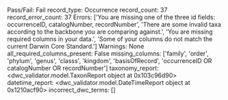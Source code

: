 Pass/Fail: Fail
record_type: Occurrence
record_count: 37
record_error_count: 37
Errors: ['You are missing one of the three id fields: occurrenceID, catalogNumber, recordNumber', 'There are some invalid taxa according to the backbone you are comparing against.', 'You are missing required columns in your data.', 'Some of your columns do not match the current Darwin Core Standard.']
Warnings: None
all_required_columns_present: False
missing_columns: ['family', 'order', 'phylum', 'genus', 'classs', 'kingdom', 'basisOfRecord', 'occurrenceID OR catalogNumber OR recordNumber']
taxonomy_report: <dwc_validator.model.TaxonReport object at 0x103c96d90>
datetime_report: <dwc_validator.model.DateTimeReport object at 0x1210acf90>
incorrect_dwc_terms: []
